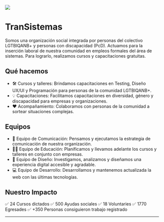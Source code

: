 <a href="http://www.transistemas.org"><img src="https://transistemas.org/static/media/img_transistemas.23be2ab795cbf682ddef134610a68815.svg"></img></a>

# TranSistemas
Somos una organización social integrada por personas del colectivo LGTBIQANB+ y personas con discapacidad (PcD).
Actuamos para la inserción laboral de nuestra comunidad en empleos formales del área de sistemas. Para lograrlo, realizamos cursos y capacitaciones gratuitas.

## Qué hacemos
- 🛠️ Cursos y talleres: Brindamos capacitaciones en Testing, Diseño UX/UI y Programación para personas de la comunidad LGTBIQANB+.
- 💡 Capacitaciones: Facilitamos capacitaciones en diversidad, género y discapacidad para empresas y organizaciones.
- ❤️ Acompañamiento: Colaboramos con personas de la comunidad a sortear situaciones complejas.

## Equipos
- 📢 Equipo de Comunicación: Pensamos y ejecutamos la estrategia de comunicación de nuestra organización.
- 👩‍🏫 Equipo de Educación: Planificamos y llevamos adelante los cursos y talleres en conjunto con empresas.
- 🎨 Equipo de Diseño: Investigamos, analizamos y diseñamos una experiencia digital accesible y agradable.
- 💻 Equipo de Desarrollo: Desarrollamos y mantenemos actualizada la web con las últimas tecnologías.

## Nuestro Impacto
✅ 24 Cursos dictados
✅ 500 Ayudas sociales
✅ 18 Voluntaries
✅ 1770 Egresades
✅ +350 Personas consiguieron trabajo registrado

___


